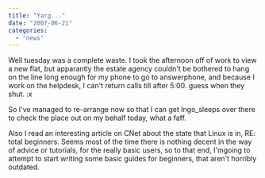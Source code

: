 ```yaml
---
title: "Yarg..."
date: "2007-06-21"
categories: 
  - "news"
---
```


Well tuesday was a complete waste. I took the afternoon off of work to view a new flat, but apparantly the estate agency couldn't be bothered to hang on the line long enough for my phone to go to answerphone, and because I work on the helpdesk, I can't return calls till after 5:00. guess when they shut. :x

So I've managed to re-arrange now so that I can get Ingo\_sleeps over there to check the place out on my behalf today, what a faff.

Also I read an interesting article on CNet about the state that Linux is in, RE: total beginners. Seems most of the time there is nothing decent in the way of advice or tutorials, for the really basic users, so to that end, I'mgoing to attempt to start writing some basic guides for beginners, that aren't horribly outdated.
